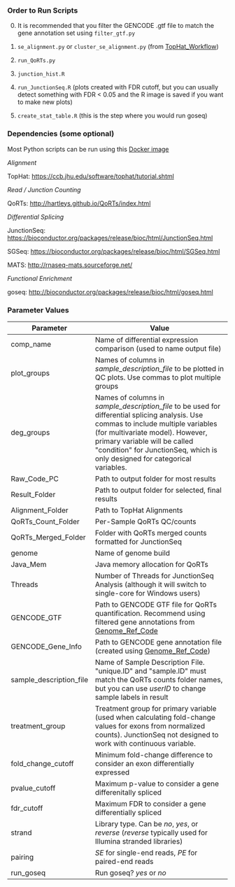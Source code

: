 ### Order to Run Scripts ###

0) It is recommended that you filter the GENCODE .gtf file to match the gene annotation set using `filter_gtf.py`

1) `se_alignment.py` or `cluster_se_alignment.py` (from [TopHat_Workflow](https://github.com/cwardn45/RNAseq_templates/tree/master/TopHat_Workflow))

2) `run_QoRTs.py`

3) `junction_hist.R`

4) `run_JunctionSeq.R` (plots created with FDR cutoff, but you can usually detect something with FDR < 0.05 and the R image is saved if you want to make new plots)

5) `create_stat_table.R` (this is the step where you would run goseq)

### Dependencies (some optional) ###

Most Python scripts can be run using this [Docker image](https://hub.docker.com/r/cwarden45/rnaseq-dependencies/)

*Alignment*

TopHat: https://ccb.jhu.edu/software/tophat/tutorial.shtml


*Read / Junction Counting*

QoRTs: http://hartleys.github.io/QoRTs/index.html

*Differential Splicing*

JunctionSeq: https://bioconductor.org/packages/release/bioc/html/JunctionSeq.html

SGSeq: https://bioconductor.org/packages/release/bioc/html/SGSeq.html

MATS: http://rnaseq-mats.sourceforge.net/


*Functional Enrichment*

goseq: http://bioconductor.org/packages/release/bioc/html/goseq.html

### Parameter Values ###
| Parameter | Value|
|---|---|
|comp_name	| Name of differential expression comparison (used to name output file)
|plot_groups | Names of columns in *sample_description_file* to be plotted in QC plots.  Use commas to plot multiple groups|
|deg_groups|Names of columns in *sample_description_file* to be used for differential splicing analysis.  Use commas to include multiple variables (for multivariate model).  However, primary variable will be called "condition" for JunctionSeq, which is only designed for categorical variables.|
|Raw_Code_PC|Path to output folder for most results|
|Result_Folder|Path to output folder for selected, final results|
|Alignment_Folder|Path to TopHat Alignments|
|QoRTs_Count_Folder| Per-Sample QoRTs QC/counts|
|QoRTs_Merged_Folder| Folder with QoRTs merged counts formatted for JunctionSeq|
|genome|Name of genome build|
|Java_Mem|Java memory allocation for QoRTs|
|Threads|Number of Threads for JunctionSeq Analysis (although it will switch to single-core for Windows users)|
|GENCODE_GTF|Path to GENCODE GTF file for QoRTs quantification.  Recommend using filtered gene annotations from [Genome_Ref_Code](https://github.com/cwarden45/RNAseq_templates/tree/master/Genome_Ref_Code)|
|GENCODE_Gene_Info|Path to GENCODE gene annotation file (created using [Genome_Ref_Code](https://github.com/cwarden45/RNAseq_templates/tree/master/Genome_Ref_Code))|
|sample_description_file|Name of Sample Description File.  "unique.ID" and "sample.ID" must match the QoRTs counts folder names, but you can use *userID* to change sample labels in result|
|treatment_group|Treatment group for primary variable (used when calculating fold-change values for exons from normalized counts).  JunctionSeq not designed to work with continuous variable.|
|fold_change_cutoff|Minimum fold-change difference to consider an exon differentially expressed|
|pvalue_cutoff|Maximum p-value to consider a gene differenitally spliced|
|fdr_cutoff|Maximum FDR to consider a gene differentially spliced|
|strand|Library type.  Can be *no*, *yes*, or *reverse* (*reverse* typically used for Illumina stranded libraries)|
|pairing|*SE* for single-end reads, *PE* for paired-end reads|
|run_goseq| Run goseq? *yes* or *no*|
